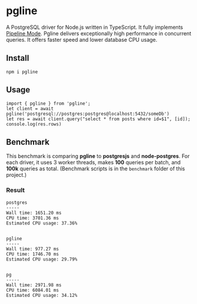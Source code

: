 # pgline
A PostgreSQL driver for Node.js written in TypeScript. It fully implements [Pipeline Mode](https://www.postgresql.org/docs/current/libpq-pipeline-mode.html). Pgline delivers exceptionally high performance in concurrent queries. It offers faster speed and lower database CPU usage. 

## Install
```
npm i pgline
```

## Usage
```
import { pgline } from 'pgline';
let client = await pgline('postgresql://postgres:postgres@localhost:5432/someDb')
let res = await client.query("select * from posts where id=$1", [id]);
console.log(res.rows)
```

## Benchmark

This benchmark is comparing **pgline** to **postgresjs** and **node-postgres**. For each driver, it uses 3 worker threads, makes **100** queries per batch, and **100k** queries as total.
(Benchmark scripts is in the `benchmark` folder of this project.)

### Result
```
postgres
-----
Wall time: 1651.20 ms
CPU time: 3701.36 ms
Estimated CPU usage: 37.36%


pgline
-----
Wall time: 977.27 ms
CPU time: 1746.70 ms
Estimated CPU usage: 29.79%


pg
-----
Wall time: 2971.98 ms
CPU time: 6084.01 ms
Estimated CPU usage: 34.12%

```

